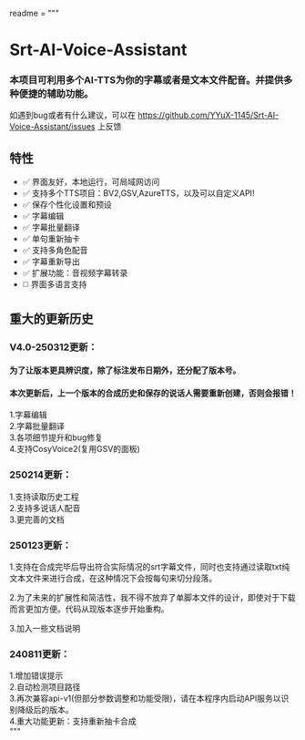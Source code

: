 readme = """
# Srt-AI-Voice-Assistant
### 本项目可利用多个AI-TTS为你的字幕或者是文本文件配音。并提供多种便捷的辅助功能。

如遇到bug或者有什么建议，可以在 https://github.com/YYuX-1145/Srt-AI-Voice-Assistant/issues 上反馈  

## 特性
- ✅ 界面友好，本地运行，可局域网访问
- ✅ 支持多个TTS项目：BV2,GSV,AzureTTS，以及可以自定义API!
- ✅ 保存个性化设置和预设
- ✅ 字幕编辑
- ✅ 字幕批量翻译
- ✅ 单句重新抽卡
- ✅ 支持多角色配音
- ✅ 字幕重新导出
- ✅ 扩展功能：音视频字幕转录
- ◻️ 界面多语言支持



## 重大的更新历史

### V4.0-250312更新：<br>
#### 为了让版本更具辨识度，除了标注发布日期外，还分配了版本号。
#### 本次更新后，上一个版本的合成历史和保存的说话人需要重新创建，否则会报错！  
1.字幕编辑  
2.字幕批量翻译  
3.各项细节提升和bug修复  
4.支持CosyVoice2(复用GSV的面板)

### 250214更新：<br>
1.支持读取历史工程  
2.支持多说话人配音  
3.更完善的文档  

### 250123更新：<br>
1.支持在合成完毕后导出符合实际情况的srt字幕文件，同时也支持通过读取txt纯文本文件来进行合成，在这种情况下会按每句来切分段落。  

2.为了未来的扩展性和简洁性，我不得不放弃了单脚本文件的设计，即使对于下载而言更加方便。代码从现版本逐步开始重构。

3.加入一些文档说明

### 240811更新：<br>
1.增加错误提示  
2.自动检测项目路径  
3.再次兼容api-v1(但部分参数调整和功能受限)，请在本程序内启动API服务以识别降级后的版本。  
4.重大功能更新：支持重新抽卡合成  
"""
